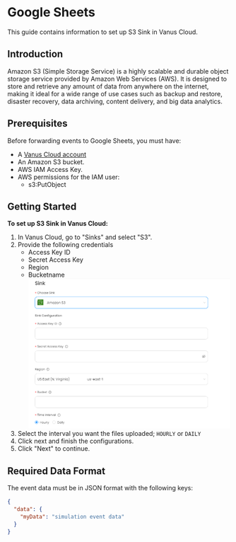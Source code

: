 # Google Sheets

This guide contains information to set up S3 Sink in Vanus Cloud.

## Introduction

Amazon S3 (Simple Storage Service) is a highly scalable and durable object storage service provided by Amazon Web Services (AWS). It is designed to store and retrieve any amount of data from anywhere on the internet, making it ideal for a wide range of use cases such as backup and restore, disaster recovery, data archiving, content delivery, and big data analytics.

## Prerequisites

Before forwarding events to Google Sheets, you must have:

- A [Vanus Cloud account](https://cloud.vanus.ai)
- An Amazon S3 bucket.
- AWS IAM Access Key.
- AWS permissions for the IAM user:
  - s3:PutObject

## Getting Started

**To set up S3 Sink in Vanus Cloud:**

1. In Vanus Cloud, go to "Sinks" and select "S3".
2. Provide the following credentials
   - Access Key ID
   - Secret Access Key
   - Region
   - Bucketname
     ![](images/s3-sink.png)
3. Select the interval you want the files uploaded; `HOURLY` or `DAILY`
4. Click next and finish the configurations.
5. Click "Next" to continue.

## Required Data Format

The event data must be in JSON format with the following keys:

```json
{
  "data": {
    "myData": "simulation event data"
  }
}
```
